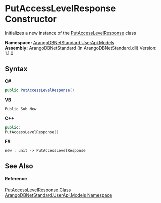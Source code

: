 # PutAccessLevelResponse Constructor 
 

Initializes a new instance of the <a href="fbdb4a29-3e70-52fb-b9e3-6d5fe450b18b">PutAccessLevelResponse</a> class

**Namespace:**&nbsp;<a href="3f782427-687a-00ed-a402-dbe7f114707d">ArangoDBNetStandard.UserApi.Models</a><br />**Assembly:**&nbsp;ArangoDBNetStandard (in ArangoDBNetStandard.dll) Version: 1.1.0

## Syntax

**C#**<br />
``` C#
public PutAccessLevelResponse()
```

**VB**<br />
``` VB
Public Sub New
```

**C++**<br />
``` C++
public:
PutAccessLevelResponse()
```

**F#**<br />
``` F#
new : unit -> PutAccessLevelResponse
```


## See Also


#### Reference
<a href="fbdb4a29-3e70-52fb-b9e3-6d5fe450b18b">PutAccessLevelResponse Class</a><br /><a href="3f782427-687a-00ed-a402-dbe7f114707d">ArangoDBNetStandard.UserApi.Models Namespace</a><br />